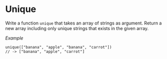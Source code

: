 # Unique

Write a function `unique` that takes an array of strings as argument. Return a new array including only unique strings that exists in the given array.

*Example*
```
unique(["banana", "apple", "banana", "carrot"])
// -> ["banana", "apple", "carrot"]
```
